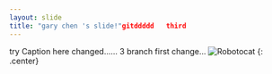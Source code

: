 ```yaml
---
layout: slide
title: "gary chen 's slide!"gitddddd   third
---
```


try Caption here changed......
3 branch
first change...
![Robotocat](https://octodex.github.com/images/Robotocat.png)
{: .center}
